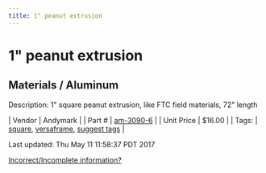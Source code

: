 ```yaml
---
title: 1" peanut extrusion
---
```


# 1" peanut extrusion
## Materials / Aluminum
Description: 	1" square peanut extrusion, like FTC field materials, 72" length 

| Vendor | Andymark | 
| Part # | [am-3090-6](http://www.andymark.com/peanut-extrusion-frame-72-inch-p/am-3090-6.htm) | 
| Unit Price | $16.00 | 
| Tags: | [square](https://jgermita.github.io/frc-parts/search/?q=square), [versaframe](https://jgermita.github.io/frc-parts/search/?q=versaframe), [suggest tags](https://docs.google.com/forms/d/e/1FAIpQLSeWyY8v3RgOty-MyWmh9U0iivNYN_molChYyS-0U-o-kOAv_g/viewform) | 

Last updated: Thu May 11 11:58:37 PDT 2017

 [Incorrect/Incomplete information?](https://docs.google.com/forms/d/e/1FAIpQLSeWyY8v3RgOty-MyWmh9U0iivNYN_molChYyS-0U-o-kOAv_g/viewform)